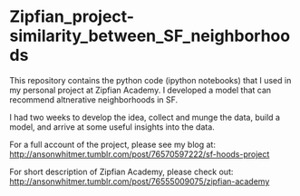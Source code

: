 Zipfian_project-similarity_between_SF_neighborhoods
===================================================

This repository contains the python code (ipython notebooks) that I used in my personal project at Zipfian Academy.  I developed a model that can recommend altnerative neighborhoods in SF.  

I had two weeks to develop the idea, collect and munge the data, build a model, and arrive at some useful insights into the data.  

For a full account of the project, please see my blog at: http://ansonwhitmer.tumblr.com/post/76570597222/sf-hoods-project
 

For short description of Zipfian Academy, please check out: http://ansonwhitmer.tumblr.com/post/76555009075/zipfian-academy
 
